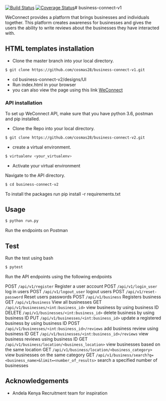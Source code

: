[![Build Status](https://travis-ci.org/cosmas28/business-connect-v1.svg?branch=challenge-two)](https://travis-ci.org/cosmas28/business-connect-v1)
[![Coverage Status](https://coveralls.io/repos/github/cosmas28/business-connect-v1/badge.svg?branch=masterchallenge-two)](https://coveralls.io/github/cosmas28/business-connect-v1?challenge-two)# business-connect-v1

WeConnect provides a platform that brings businesses and individuals together.
This platform creates awareness for businesses and gives the users the ability
to write reviews about the businesses they have interacted with.

## HTML templates installation

* Clone the master branch into your local directory.

```bash
$ git clone https://github.com/cosmas28/business-connect-v1.git
```

* cd business-connect-v2/designs/UI
* Run index.html in your browser
* you can also view the page using this link [WeConnect](https://cosmas28.github.io/business-connect-v1/designs/UI/)

### API installation
To set up WeConnect API, make sure that you have python 3.6, postman and pip installed.

* Clone the Repo into your local directory.

```bash
$ git clone https://github.com/cosmas28/business-connect-v2.git
```

* create a virtual environment.

```bash
$ virtualenv <your_virtualenv>
```

* Activate your virtual environment

Navigate to the API directory.

```bash
$ cd business-connect-v2
```

To install the packages run pip install -r requirements.txt

## Usage

```bash
$ python run.py
```

Run the endpoints on Postman

## Test

Run the test using bash
```bash
$ pytest
```

Run the API endpoints using the following endpoints

POST `/api/v1/register` Register a user account
POST `/api/v1/login_user` log in users
POST `/api/v1/logout_user` logout users
POST `/api/v1/reset-password` Reset users passwords
POST `/api/v1/business` Registers business
GET `/api/v1/business` View all businesses
GET `/api/v1/businesses/<int:business_id>` view business by using business ID
DELETE `/api/v1/businesses/<int:business_id>` delete business by using business ID
PUT `/api/v1/businesses/<int:business_id>` update a registered business by using business ID
POST `/api/v1/businesses/<int:business_id>/reviews` add business review using business ID
GET `/api/v1/businesses/<int:business_id>/reviews` view business reviews using business ID
GET `/api/v1/business/location/<business_location>` view businesses based on the same location
GET `/api/v1/business/location/<business_category>` view businesses on the same category
GET `/api/v1/business/search?q=<business_name>&limit=<number_of_results>` search a specified number of businesses

## Acknowledgements

* Andela Kenya Recruitment team for inspiration
